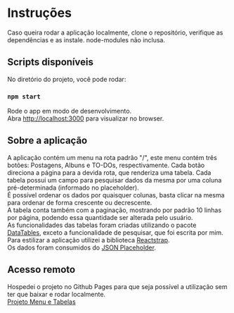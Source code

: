 # Instruções

Caso queira rodar a aplicação localmente, clone o repositório, verifique as dependências e as instale. node-modules não inclusa.

## Scripts disponíveis

No diretório do projeto, você pode rodar:

### `npm start`

Rode o app em modo de desenvolvimento.\
Abra [http://localhost:3000](http://localhost:3000) para visualizar no browser.


## Sobre a aplicação
A aplicação contém um menu na rota padrão "/", este menu contém três botões: Postagens, Albuns e TO-DOs, respectivamente.
Cada botão direciona a página para a devida rota, que renderiza uma tabela. Cada tabela possui um campo para pesquisar dados da mesma por uma coluna pré-determinada (informado no placeholder). </br>
É possível ordenar os dados por quaisquer colunas, basta clicar na mesma para ordenar de forma crescente ou decrescente.</br>
A tabela conta também com a paginação, mostrando por padrão 10 linhas por página, podendo essa quantidade ser alterada pelo usuário.</br>
As funcionalidades das tabelas foram criadas utilizando o pacote <a href='https://www.npmjs.com/package/react-data-table-component'>DataTables</a>, exceto a funcionalidade de pesquisar, que foi escrita por mim.</br>
Para estilizar a aplicação utilizei a biblioteca <a href='https://reactstrap.github.io/'>Reactstrap</a>.</br>
Os dados foram consumidos do <a href="https://jsonplaceholder.typicode.com/">JSON Placeholder</a>.

## Acesso remoto
Hospedei o projeto no Github Pages para que seja possível a utilização sem ter que baixar e rodar localmente.</br>
<a href="https://3011stan.github.io/menu-and-tables/#/">Projeto Menu e Tabelas</a>

